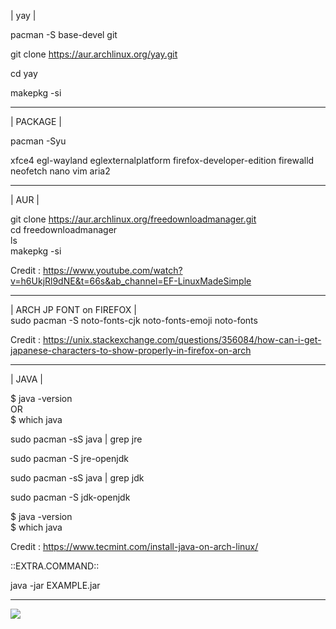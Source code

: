 | yay |  
  
pacman -S base-devel git  
  
git clone https://aur.archlinux.org/yay.git
  
cd yay  
  
makepkg -si  
  
-----------------------------  
| PACKAGE |  
  
pacman -Syu

xfce4
egl-wayland
eglexternalplatform
firefox-developer-edition
firewalld
neofetch
nano
vim
aria2

-----------------------------  
  
| AUR |  
  
git clone https://aur.archlinux.org/freedownloadmanager.git  
cd freedownloadmanager  
ls  
makepkg -si  
  
Credit : https://www.youtube.com/watch?v=h6UkjRl9dNE&t=66s&ab_channel=EF-LinuxMadeSimple  
  
----------------------------- 
| ARCH JP FONT on FIREFOX |  
  sudo pacman -S noto-fonts-cjk noto-fonts-emoji noto-fonts  
    
  Credit : https://unix.stackexchange.com/questions/356084/how-can-i-get-japanese-characters-to-show-properly-in-firefox-on-arch
  
  ----------------------------- 
  | JAVA |
  
  $ java -version  
OR  
$ which java   
  
sudo pacman -sS java | grep jre  
  
sudo pacman -S jre-openjdk  
  
sudo pacman -sS java | grep jdk  
  
sudo pacman -S jdk-openjdk  
  
$ java -version  
$ which java  
  
Credit : https://www.tecmint.com/install-java-on-arch-linux/  
  
  ::EXTRA.COMMAND::  
    
  java -jar EXAMPLE.jar  
     
  
  -----------------------------  
  

[![](https://img.itch.zone/aW1hZ2UvODY4NDgvMTE1NTU1MC5naWY=/original/DnAh90.gif)]([https://www.youtube.com/watch?v=pCC6qbAnX00](https://danbooru.donmai.us/posts/6002662?q=animated+gif))
